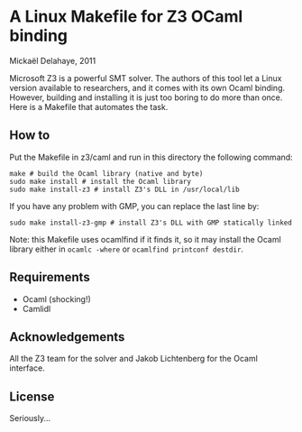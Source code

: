 A Linux Makefile for Z3 OCaml binding
=====================================
Mickaël Delahaye, 2011

Microsoft Z3 is a powerful SMT solver. The authors of this tool let a Linux
version available to researchers, and it comes with its own Ocaml binding.
However, building and installing it is just too boring to do more than once.
Here is a Makefile that automates the task.

How to
------

Put the Makefile in z3/caml and run in this directory the following command:

	make # build the Ocaml library (native and byte)
	sudo make install # install the Ocaml library
	sudo make install-z3 # install Z3's DLL in /usr/local/lib

If you have any problem with GMP, you can replace the last line by:

	sudo make install-z3-gmp # install Z3's DLL with GMP statically linked

Note: this Makefile uses ocamlfind if it finds it, so it may install the Ocaml
library either in `ocamlc -where` or `ocamlfind printconf destdir`.

Requirements
------------

- Ocaml (shocking!)
- Camlidl

Acknowledgements
----------------
All the Z3 team for the solver and Jakob Lichtenberg for the Ocaml interface.

License
-------
Seriously...

